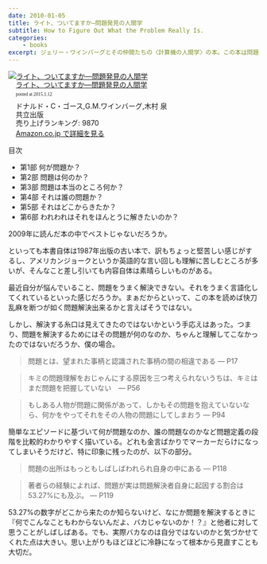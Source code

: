 ```yaml
---
date: 2010-01-05
title: ライト、ついてますか—問題発見の人間学
subtitle: How to Figure Out What the Problem Really Is.
categories: 
    - books
excerpt: ジェリー・ワインバーグとその仲間たちの〈計算機の人間学〉の本。この本は問題発見についての本である。問題は解くより発見する方がずっとむずかしく、ずっと面白い。―実人生で本当にものをいうのはそこなのだ。
---
```


<div class="azlink-box"><div class="azlink-image" style="float:left"><a href="http://www.amazon.co.jp/exec/obidos/ASIN/4320023684/warikiru-22/" name="azlinklink" target="_blank"><img src="https://images-na.ssl-images-amazon.com/images/I/410X6YM9F7L._SL160_.jpg" alt="ライト、ついてますか―問題発見の人間学" style="border:none" /></a></div><div class="azlink-info" style="float:left;margin-left:15px;line-height:120%"><div class="azlink-name" style="margin-bottom:10px;line-height:120%"><a href="http://www.amazon.co.jp/exec/obidos/ASIN/4320023684/warikiru-22/" name="azlinklink" target="_blank">ライト、ついてますか―問題発見の人間学</a><div class="azlink-powered-date" style="font-size:7pt;margin-top:5px;font-family:verdana;line-height:120%">posted at 2015.1.12</div></div><div class="azlink-detail">ドナルド・C・ゴース,G.M.ワインバーグ,木村 泉<br />共立出版<br />売り上げランキング: 9870<br /></div><div class="azlink-link" style="margin-top:5px"><a href="http://www.amazon.co.jp/exec/obidos/ASIN/4320023684/warikiru-22/" target="_blank">Amazon.co.jp で詳細を見る</a></div></div><div class="azlink-footer" style="clear:left"></div></div>

目次

+ 第1部 何が問題か？
+ 第2部 問題は何のか？
+ 第3部 問題は本当のところ何か？
+ 第4部 それは誰の問題か？
+ 第5部 それはどこからきたか？
+ 第6部 われわれはそれをほんとうに解きたいのか？

2009年に読んだ本の中でベストじゃないだろうか。

といっても本書自体は1987年出版の古い本で、訳もちょっと堅苦しい感じがするし、アメリカンジョークというか英語的な言い回しも理解に苦しむところが多いが、そんなこと差し引いても内容自体は素晴らしいものがある。

最近自分が悩んでいること、問題をうまく解決できない。それをうまく言語化してくれているといった感じだろうか。まぁだからといって、この本を読めば快刀乱麻を断つが如く問題解決出来るかと言えばそうではない。

しかし、解決する糸口は見えてきたのではないかという手応えはあった。つまり、問題を解決するためにはその問題が何のなのか、ちゃんと理解してこなかったのではないだろうか、僕の場合。

> 問題とは、望まれた事柄と認識された事柄の間の相違である ― P17 

> キミの問題理解をおじゃんにする原因を三つ考えられないうちは、キミはまだ問題を把握していない　― P56

> もしある人物が問題に関係があって、しかもその問題を抱えていないなら、何かをやってそれをその人物の問題にしてしまおう ― P94

簡単なエピソードに基づいて何が問題なのか、誰の問題なのかなど問題定義の段階を比較的わかりやすく描いている。どれも金言ばかりでマーカーだらけになってしまいそうだけど、特に印象に残ったのが、以下の部分。

> 問題の出所はもっともしばしばわれられ自身の中にある ― P118

> 著者らの経験によれば、問題が実は問題解決者自身に起因する割合は53.27%にも及ぶ。 ― P119

53.27%の数字がどこから来たのか知らないけど、なにか問題を解決するときに『何でこんなこともわからないんだよ、バカじゃないのか！？』と他者に対して思うことがしばしばある。でも、実際バカなのは自分ではないのかと気づかせてくれた点は大きい。思い上がりもほどほどに冷静になって根本から見直すことも大切だ。
